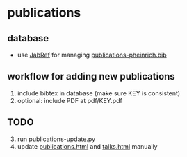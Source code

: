 # publications

## database

- use [JabRef](https://www.jabref.org/) for managing [publications-pheinrich.bib](publications-pheinrich.bib)

## workflow for adding new publications

1. include bibtex in database (make sure KEY is consistent)
2. optional: include PDF at pdf/KEY.pdf


## TODO
3. run publications-update.py
4. update [publications.html](publications.html) and [talks.html](talks.html) manually
